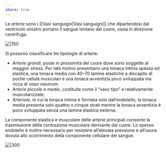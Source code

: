 ```yaml
---
share: true
---
```

Le *arterie* sono i [[Vasi sanguigni|Vasi sanguigni]] che dipartendosi dal ventricolo sinistro portano il sangue lontano dal cuore, ossia in direzione centrifuga.

![|150](a6e1382e780df9b30fecfcf63d435509_MD5%201.png)


Si possono classificare tre tipologie di arterie:
- *Arterie grandi*, poste in prossimità del cuore dove sono soggette al maggior stress. Per tale motivo presentano una tonaca intima spessa ed elastica, una tonaca media con 40–70 lamine elastiche a discapito di poche cellule muscolari e una tonaca avventizia poco sviluppata ma ricca di *vaso vasorum*. 
- *Arterie piccole* e *medie*, costituite come il “vaso tipo” e relativamente muscolarizzate.
- *Arteriole*, in cui la tonaca intima è formata solo dall’endotelio, la tonaca media presenta solo quattro o cinque strati mentre la tonaca avventizia è poco sviluppata senza una lamina elastica esterna.

La componente elastica e muscolare delle arterie principali consente la trasmissione della contrazione muscolare derivante dal cuore. Lo spesso endotelio è inoltre necessario per resistere all’elevata pressione e all’usura dovuta allo scorrimento della componente cellulare del sangue.

![|300](449d2d67d9073b0e03193a27de62e769_MD5%201.png)